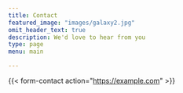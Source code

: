 ```yaml
---
title: Contact
featured_image: "images/galaxy2.jpg"
omit_header_text: true
description: We'd love to hear from you
type: page
menu: main

---
```





{{< form-contact action="https://example.com"  >}}
